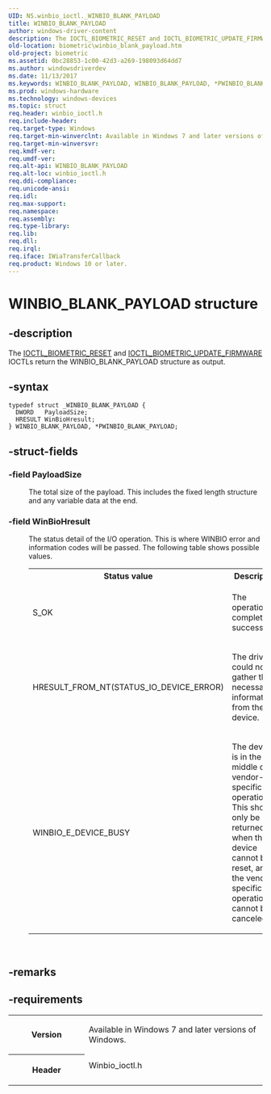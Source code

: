 ```yaml
---
UID: NS.winbio_ioctl._WINBIO_BLANK_PAYLOAD
title: WINBIO_BLANK_PAYLOAD
author: windows-driver-content
description: The IOCTL_BIOMETRIC_RESET and IOCTL_BIOMETRIC_UPDATE_FIRMWARE IOCTLs return the WINBIO_BLANK_PAYLOAD structure as output.
old-location: biometric\winbio_blank_payload.htm
old-project: biometric
ms.assetid: 0bc28853-1c00-42d3-a269-198093d64dd7
ms.author: windowsdriverdev
ms.date: 11/13/2017
ms.keywords: WINBIO_BLANK_PAYLOAD, WINBIO_BLANK_PAYLOAD, *PWINBIO_BLANK_PAYLOAD
ms.prod: windows-hardware
ms.technology: windows-devices
ms.topic: struct
req.header: winbio_ioctl.h
req.include-header: 
req.target-type: Windows
req.target-min-winverclnt: Available in Windows 7 and later versions of Windows.
req.target-min-winversvr: 
req.kmdf-ver: 
req.umdf-ver: 
req.alt-api: WINBIO_BLANK_PAYLOAD
req.alt-loc: winbio_ioctl.h
req.ddi-compliance: 
req.unicode-ansi: 
req.idl: 
req.max-support: 
req.namespace: 
req.assembly: 
req.type-library: 
req.lib: 
req.dll: 
req.irql: 
req.iface: IWiaTransferCallback
req.product: Windows 10 or later.
---
```


# WINBIO_BLANK_PAYLOAD structure



## -description
<p>The <a href="https://msdn.microsoft.com/library/windows/hardware/ff536439">IOCTL_BIOMETRIC_RESET</a> and <a href="https://msdn.microsoft.com/library/windows/hardware/ff536443">IOCTL_BIOMETRIC_UPDATE_FIRMWARE</a> IOCTLs return the WINBIO_BLANK_PAYLOAD structure as output.</p>


## -syntax

````
typedef struct _WINBIO_BLANK_PAYLOAD {
  DWORD   PayloadSize;
  HRESULT WinBioHresult;
} WINBIO_BLANK_PAYLOAD, *PWINBIO_BLANK_PAYLOAD;
````


## -struct-fields
<dl>

### -field <b>PayloadSize</b>

<dd>
<p> The total size of the payload.  This includes the fixed length structure and any variable data at the end.</p>
</dd>

### -field <b>WinBioHresult</b>

<dd>
<p>The status detail of the I/O operation.  This is where WINBIO error and information codes will be passed. The following table shows possible values.</p>
<table>
<tr>
<th>Status value</th>
<th>Description</th>
</tr>
<tr>
<td>
<p>S_OK</p>
</td>
<td>
<p>The operation completed successfully.</p>
</td>
</tr>
<tr>
<td>
<p>HRESULT_FROM_NT(STATUS_IO_DEVICE_ERROR)</p>
</td>
<td>
<p>The driver could not gather the necessary information from the device.</p>
</td>
</tr>
<tr>
<td>
<p>WINBIO_E_DEVICE_BUSY</p>
</td>
<td>
<p>The device is in the middle of a vendor-specific operation.  This should only be returned when the device cannot be reset, and the vendor-specific operation cannot be canceled.</p>
</td>
</tr>
</table>
<p> </p>
</dd>
</dl>

## -remarks


## -requirements
<table>
<tr>
<th width="30%">
<p>Version</p>
</th>
<td width="70%">
<p>Available in Windows 7 and later versions of Windows.</p>
</td>
</tr>
<tr>
<th width="30%">
<p>Header</p>
</th>
<td width="70%">
<dl>
<dt>Winbio_ioctl.h</dt>
</dl>
</td>
</tr>
</table>